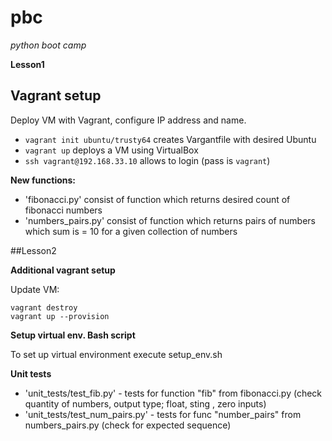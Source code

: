 # pbc
*python boot camp*

**Lesson1**

## Vagrant setup
Deploy VM with Vagrant, configure IP address and name. 
  - `vagrant init ubuntu/trusty64` creates Vargantfile with desired Ubuntu
  - `vagrant up` deploys a VM using VirtualBox
  - `ssh vagrant@192.168.33.10` allows to login (pass is `vagrant`)
  
**New functions:**
- 'fibonacci.py' consist of function which returns desired count of fibonacci numbers
- 'numbers_pairs.py' consist of function which returns pairs of numbers which sum is = 10 for a given collection of numbers


##Lesson2

**Additional vagrant setup**

Update VM:
```
vagrant destroy
vagrant up --provision
```

**Setup virtual env. Bash script**

To set up virtual environment execute setup_env.sh 

**Unit tests**

- 'unit_tests/test_fib.py' - tests for function "fib" from fibonacci.py (check quantity of numbers,
 output type; float, sting , zero inputs)
- 'unit_tests/test_num_pairs.py' - tests for func "number_pairs" from numbers_pairs.py (check for expected sequence)